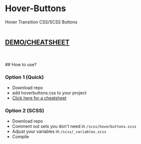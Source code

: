 # Hover-Buttons
Hover Transition CSS/SCSS Buttons
<br>
<br>
## [DEMO/CHEATSHEET](https://varin6.github.io/Hover-Buttons/)
<br>
<br>
## How to use?

### Option 1 (Quick)
- Download repo
- add hoverbuttons.css to your project
- [Click here for a cheatsheet](https://varin6.github.io/Hover-Buttons/)

### Option 2 (SCSS)
- Download repo
- Comment out sets you don't need in `/scss/hoverbuttons.scss`
- Adjust your variables in `/scss/_variables.scss`
- Compile

